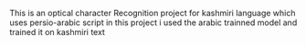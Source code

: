 This is an optical character Recognition project for kashmiri language which uses persio-arabic script
in this project i used the arabic trainned model and trained it on kashmiri text 

